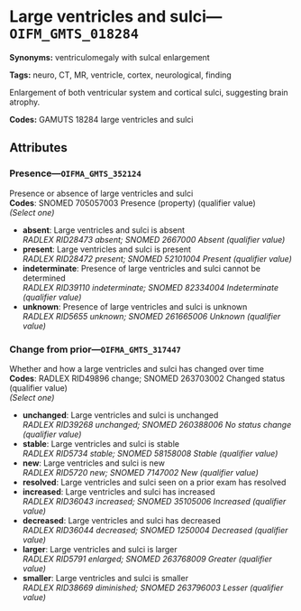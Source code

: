 # Large ventricles and sulci—`OIFM_GMTS_018284`

**Synonyms:** ventriculomegaly with sulcal enlargement

**Tags:** neuro, CT, MR, ventricle, cortex, neurological, finding

Enlargement of both ventricular system and cortical sulci, suggesting brain atrophy.

**Codes:** GAMUTS 18284 large ventricles and sulci

## Attributes

### Presence—`OIFMA_GMTS_352124`

Presence or absence of large ventricles and sulci  
**Codes**: SNOMED 705057003 Presence (property) (qualifier value)  
*(Select one)*

- **absent**: Large ventricles and sulci is absent  
_RADLEX RID28473 absent; SNOMED 2667000 Absent (qualifier value)_
- **present**: Large ventricles and sulci is present  
_RADLEX RID28472 present; SNOMED 52101004 Present (qualifier value)_
- **indeterminate**: Presence of large ventricles and sulci cannot be determined  
_RADLEX RID39110 indeterminate; SNOMED 82334004 Indeterminate (qualifier value)_
- **unknown**: Presence of large ventricles and sulci is unknown  
_RADLEX RID5655 unknown; SNOMED 261665006 Unknown (qualifier value)_

### Change from prior—`OIFMA_GMTS_317447`

Whether and how a large ventricles and sulci has changed over time  
**Codes**: RADLEX RID49896 change; SNOMED 263703002 Changed status (qualifier value)  
*(Select one)*

- **unchanged**: Large ventricles and sulci is unchanged  
_RADLEX RID39268 unchanged; SNOMED 260388006 No status change (qualifier value)_
- **stable**: Large ventricles and sulci is stable  
_RADLEX RID5734 stable; SNOMED 58158008 Stable (qualifier value)_
- **new**: Large ventricles and sulci is new  
_RADLEX RID5720 new; SNOMED 7147002 New (qualifier value)_
- **resolved**: Large ventricles and sulci seen on a prior exam has resolved  
- **increased**: Large ventricles and sulci has increased  
_RADLEX RID36043 increased; SNOMED 35105006 Increased (qualifier value)_
- **decreased**: Large ventricles and sulci has decreased  
_RADLEX RID36044 decreased; SNOMED 1250004 Decreased (qualifier value)_
- **larger**: Large ventricles and sulci is larger  
_RADLEX RID5791 enlarged; SNOMED 263768009 Greater (qualifier value)_
- **smaller**: Large ventricles and sulci is smaller  
_RADLEX RID38669 diminished; SNOMED 263796003 Lesser (qualifier value)_